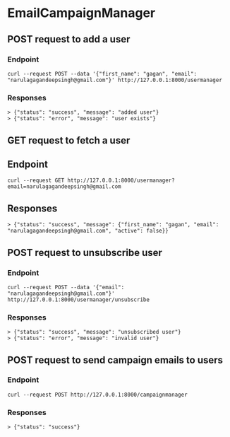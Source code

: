 # EmailCampaignManager

## POST request to add a user

### Endpoint
```
curl --request POST --data '{"first_name": "gagan", "email": "narulagagandeepsingh@gmail.com"}' http://127.0.0.1:8000/usermanager
```

### Responses
```
> {"status": "success", "message": "added user"}
> {"status": "error", "message": "user exists"}
```

## GET request to fetch a user

## Endpoint
```
curl --request GET http://127.0.0.1:8000/usermanager?email=narulagagandeepsingh@gmail.com
```

## Responses
```
> {"status": "success", "message": {"first_name": "gagan", "email": "narulagagandeepsingh@gmail.com", "active": false}}
```

## POST request to unsubscribe user

### Endpoint
```
curl --request POST --data '{"email": "narulagagandeepsingh@gmail.com"}' http://127.0.0.1:8000/usermanager/unsubscribe
```

### Responses
```
> {"status": "success", "message": "unsubscribed user"}
> {"status": "error", "message": "invalid user"}
```

## POST request to send campaign emails to users

### Endpoint
```
curl --request POST http://127.0.0.1:8000/campaignmanager
```

### Responses
```
> {"status": "success"}
```
